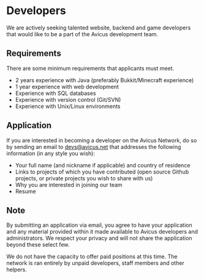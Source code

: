 # Developers

We are actively seeking talented website, backend and game developers that would like to be a part of the Avicus development team.

## Requirements

There are some minimum requirements that applicants must meet. 

* 2 years experience with Java (preferably Bukkit/Minecraft experience)
* 1 year experience with web development
* Experience with SQL databases
* Experience with version control (Git/SVN)
* Experience with Unix/Linux environments

## Application

If you are interested in becoming a developer on the Avicus Network, do so by sending an email to [devs@avicus.net](mailto:devs@avicus.net) that addresses the following information (in any style you wish):

* Your full name (and nickname if applicable) and country of residence
* Links to projects of which you have contributed (open source Github projects, or private projects you wish to share with us)
* Why you are interested in joining our team
* Resume

## Note

By submitting an application via email, you agree to have your application and any material provided within it made available to Avicus developers and administrators. We respect your privacy and will not share the application beyond these select few.

We do not have the capacity to offer paid positions at this time. The network is ran entirely by unpaid developers, staff members and other helpers.
